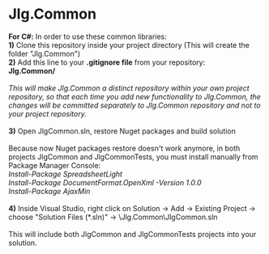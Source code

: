 # Jlg.Common

<b>For C#:</b> In order to use these common libraries: 
<br/>
<b>1)</b> Clone this repository inside your project directory (This will create the folder "Jlg.Common")
<br/>
<b>2)</b> Add this line to your <b>.gitignore file</b> from your repository:
<br/>
<b>Jlg.Common/</b>
<br/>
<br/>
<i>This will make Jlg.Common a distinct repository within your own project repository, so that each time you add new functionality to Jlg.Common, 
the changes will be committed separately to Jlg.Common repository and not to your project repository. </i>
<br/>
<br/>
<b>3)</b> Open JlgCommon.sln, restore Nuget packages and build solution
<br/>
<br/>
Because now Nuget packages restore doesn't work anymore, in both projects JlgCommon and JlgCommonTests, you must install manually from Package Manager Console:
<br/>
<i>Install-Package SpreadsheetLight</i>
<br/>
<i>Install-Package DocumentFormat.OpenXml -Version 1.0.0</i>
<br/>
<i>Install-Package AjaxMin</i>
<br/>
<br/>
<b>4)</b> Inside Visual Studio, right click on Solution -> Add -> Existing Project -> choose "Solution Files (*.sln)" -> \Jlg.Common\JlgCommon.sln
<br/>
<br/>
This will include both JlgCommon and JlgCommonTests projects into your solution.
